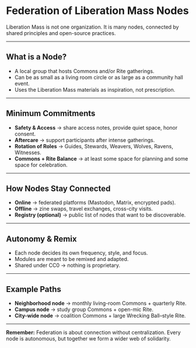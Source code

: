 # Federation of Liberation Mass Nodes

Liberation Mass is not one organization. It is many nodes, connected by shared principles and open-source practices.

---

## What is a Node?

* A local group that hosts Commons and/or Rite gatherings.
* Can be as small as a living room circle or as large as a community hall event.
* Uses the Liberation Mass materials as inspiration, not prescription.

---

## Minimum Commitments

* **Safety & Access** → share access notes, provide quiet space, honor consent.
* **Aftercare** → support participants after intense gatherings.
* **Rotation of Roles** → Guides, Stewards, Weavers, Wolves, Ravens, Witnesses.
* **Commons + Rite Balance** → at least some space for planning and some space for celebration.

---

## How Nodes Stay Connected

* **Online** → federated platforms (Mastodon, Matrix, encrypted pads).
* **Offline** → zine swaps, travel exchanges, cross-city visits.
* **Registry (optional)** → public list of nodes that want to be discoverable.

---

## Autonomy & Remix

* Each node decides its own frequency, style, and focus.
* Modules are meant to be remixed and adapted.
* Shared under CC0 → nothing is proprietary.

---

## Example Paths

* **Neighborhood node** → monthly living-room Commons + quarterly Rite.
* **Campus node** → study group Commons + open-mic Rite.
* **City-wide node** → coalition Commons + large Wrecking Ball–style Rite.

---

**Remember:** Federation is about connection without centralization.
Every node is autonomous, but together we form a wider web of solidarity.
